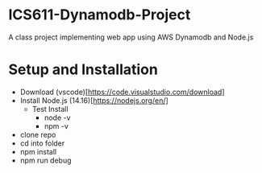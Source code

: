 # ICS611-Dynamodb-Project
A class project implementing web app using AWS Dynamodb and Node.js


# Setup and Installation
* Download (vscode)[https://code.visualstudio.com/download]
* Install Node.js (14.16)[https://nodejs.org/en/]
    * Test Install
        * node -v
        * npm -v
* clone repo
* cd into folder
* npm install
* npm run debug
